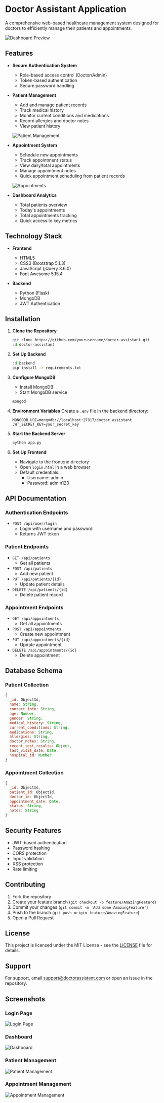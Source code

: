 # Doctor Assistant Application

A comprehensive web-based healthcare management system designed for doctors to efficiently manage their patients and appointments.

![Dashboard Preview](docs/images/dashboard.png)

## Features

- **Secure Authentication System**
  - Role-based access control (Doctor/Admin)
  - Token-based authentication
  - Secure password handling

- **Patient Management**
  - Add and manage patient records
  - Track medical history
  - Monitor current conditions and medications
  - Record allergies and doctor notes
  - View patient history

  ![Patient Management](docs/images/patients.png)

- **Appointment System**
  - Schedule new appointments
  - Track appointment status
  - View daily/total appointments
  - Manage appointment notes
  - Quick appointment scheduling from patient records

  ![Appointments](docs/images/appointments.png)

- **Dashboard Analytics**
  - Total patients overview
  - Today's appointments
  - Total appointments tracking
  - Quick access to key metrics

## Technology Stack

- **Frontend**
  - HTML5
  - CSS3 (Bootstrap 5.1.3)
  - JavaScript (jQuery 3.6.0)
  - Font Awesome 5.15.4

- **Backend**
  - Python (Flask)
  - MongoDB
  - JWT Authentication

## Installation

1. **Clone the Repository**
   ```bash
   git clone https://github.com/yourusername/doctor-assistant.git
   cd doctor-assistant
   ```

2. **Set Up Backend**
   ```bash
   cd backend
   pip install -r requirements.txt
   ```

3. **Configure MongoDB**
   - Install MongoDB
   - Start MongoDB service
   ```bash
   mongod
   ```

4. **Environment Variables**
   Create a `.env` file in the backend directory:
   ```
   MONGODB_URI=mongodb://localhost:27017/doctor_assistant
   JWT_SECRET_KEY=your_secret_key
   ```

5. **Start the Backend Server**
   ```bash
   python app.py
   ```

6. **Set Up Frontend**
   - Navigate to the frontend directory
   - Open `login.html` in a web browser
   - Default credentials:
     - Username: admin
     - Password: admin123

## API Documentation

### Authentication Endpoints

- `POST /api/user/login`
  - Login with username and password
  - Returns JWT token

### Patient Endpoints

- `GET /api/patients`
  - Get all patients
- `POST /api/patients`
  - Add new patient
- `PUT /api/patients/{id}`
  - Update patient details
- `DELETE /api/patients/{id}`
  - Delete patient record

### Appointment Endpoints

- `GET /api/appointments`
  - Get all appointments
- `POST /api/appointments`
  - Create new appointment
- `PUT /api/appointments/{id}`
  - Update appointment
- `DELETE /api/appointments/{id}`
  - Delete appointment

## Database Schema

### Patient Collection
```javascript
{
  _id: ObjectId,
  name: String,
  contact_info: String,
  age: Number,
  gender: String,
  medical_history: String,
  current_conditions: String,
  medications: String,
  allergies: String,
  doctor_notes: String,
  recent_test_results: Object,
  last_visit_date: Date,
  hospital_id: Number
}
```

### Appointment Collection
```javascript
{
  _id: ObjectId,
  patient_id: ObjectId,
  doctor_id: ObjectId,
  appointment_date: Date,
  status: String,
  notes: String
}
```

## Security Features

- JWT-based authentication
- Password hashing
- CORS protection
- Input validation
- XSS protection
- Rate limiting

## Contributing

1. Fork the repository
2. Create your feature branch (`git checkout -b feature/AmazingFeature`)
3. Commit your changes (`git commit -m 'Add some AmazingFeature'`)
4. Push to the branch (`git push origin feature/AmazingFeature`)
5. Open a Pull Request

## License

This project is licensed under the MIT License - see the [LICENSE](LICENSE) file for details.

## Support

For support, email support@doctorassistant.com or open an issue in the repository.

## Screenshots

### Login Page
![Login Page](docs/images/login.png)

### Dashboard
![Dashboard](docs/images/dashboard.png)

### Patient Management
![Patient Management](docs/images/patients.png)

### Appointment Management
![Appointment Management](docs/images/appointments.png)


